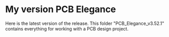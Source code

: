 # My version PCB Elegance
Here is the latest version of the release. 
This folder "PCB_Elegance_v3.52.1" contains everything for working with a PCB design project.
